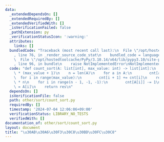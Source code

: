 ```yaml
---
data:
  _extendedDependsOn: []
  _extendedRequiredBy: []
  _extendedVerifiedWith: []
  _isVerificationFailed: false
  _pathExtension: py
  _verificationStatusIcon: ':warning:'
  attributes:
    links: []
  bundledCode: "Traceback (most recent call last):\n  File \"/opt/hostedtoolcache/PyPy/3.10.14/x64/lib/pypy3.10/site-packages/onlinejudge_verify/documentation/build.py\"\
    , line 76, in _render_source_code_stat\n    bundled_code = language.bundle(\n\
    \  File \"/opt/hostedtoolcache/PyPy/3.10.14/x64/lib/pypy3.10/site-packages/onlinejudge_verify/languages/python.py\"\
    , line 96, in bundle\n    raise NotImplementedError\nNotImplementedError\n"
  code: "def count_sort(A: list[int], max_value: int) -> list[int]:\n    cnt = [0]\
    \ * (max_value + 1)\n    n = len(A)\n    for a in A:\n        cnt[a] += 1\n  \
    \  for i in range(max_value):\n        cnt[i + 1] += cnt[i]\n    res = [None]\
    \ * n\n    for i in range(n - 1, -1, -1):\n        cnt[A[i]] -= 1\n        res[cnt[A[i]]]\
    \ = A[i]\n    return res\n"
  dependsOn: []
  isVerificationFile: false
  path: other/sort/count_sort.py
  requiredBy: []
  timestamp: '2024-07-04 12:06:06+09:00'
  verificationStatus: LIBRARY_NO_TESTS
  verifiedWith: []
documentation_of: other/sort/count_sort.py
layout: document
title: "\u30AB\u30A6\u30F3\u30C8\u30BD\u30FC\u30C8"
---
```

